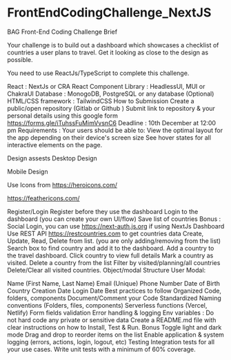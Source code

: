 # FrontEndCodingChallenge_NextJS

BAG Front-End Coding Challenge
Brief

Your challenge is to build out a dashboard which showcases a checklist of countries a user plans to travel. Get it looking as close to the design as possible.

You need to use ReactJs/TypeScript to complete this challenge.

React : NextJs or CRA
React Component Library : HeadlessUI, MUI or ChakraUI
Database : MonogoDB, PostgreSQL or any database
(Optional) HTML/CSS framework : TailwindCSS
How to Submission
Create a public/open repository (Gitlab or Github )
Submit link to repository & your personal details using this google form https://forms.gle/iTuhssFuMimVvsnC6
Deadline : 10th December at 12:00 pm
Requirements : Your users should be able to:
View the optimal layout for the app depending on their device's screen size See hover states for all interactive elements on the page.

Design assests
Desktop Design

Mobile Design

Use Icons from
https://heroicons.com/

https://feathericons.com/

Register/Login
Register before they use the dashboard
Login to the dashboard (you can create your own UI/flow)
Save list of countries Bonus : Social Login, you can use https://next-auth.js.org if using NextJs
Dashboard
Use REST API https://restcountries.com to get countries data
Create, Update, Read, Delete from list. (you are only adding/removing from the list)
Search box to find country and add it to the dashboard.
Add a country to the travel dashboard.
Click country to view full details
Mark a country as visited.
Delete a country from the list
Filter by visited/planning/all countries
Delete/Clear all visited countries.
Object/modal Structure
User Modal:

Name (First Name, Last Name)
Email (Unique)
Phone Number
Date of Birth
Country
Creation Date
Login Date
Best practices to follow
Organized Code, folders, components
Document/Comment your Code
Standardized Naming conventions (Folders, files, components)
Serverless functions (Vercel, Netlify)
Form fields validation
Error handling & logging
Env variables : Do not hard code any private or sensitive data
Create a README.md file with clear instructions on how to Install, Test & Run.
Bonus
Toggle light and dark mode
Drag and drop to reorder items on the list
Enable application & system logging (errors, actions, login, logout, etc)
Testing
Integration tests for all your use cases.
Write unit tests with a minimum of 60% coverage.
